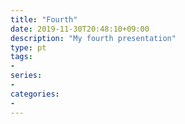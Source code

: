 ```yaml
---
title: "Fourth"
date: 2019-11-30T20:48:10+09:00
description: "My fourth presentation"
type: pt
tags:
-
series:
-
categories:
-
---
```

